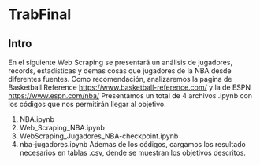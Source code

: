 # TrabFinal
## Intro
En el siguiente Web Scraping se presentará un análisis de jugadores, records, estadísticas y demas cosas que jugadores de la NBA desde diferentes fuentes. 
Como recomendación, analizaremos la pagína de Basketball Reference https://www.basketball-reference.com/ y la de ESPN https://www.espn.com/nba/
Presentamos un total de 4 archivos .ipynb con los códigos que nos permitirán llegar al objetivo.
1. NBA.ipynb
2. Web_Scraping_NBA.ipynb
3. WebScraping_Jugadores_NBA-checkpoint.ipynb
4. nba-jugadores.ipynb
Ademas de los códigos, cargamos los resultado necesarios en tablas .csv, dende se muestran los objetivos descritos. 
